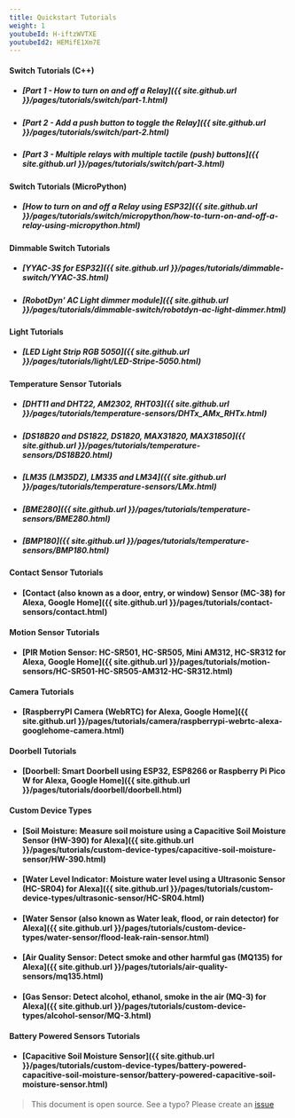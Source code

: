 ```yaml
---
title: Quickstart Tutorials
weight: 1
youtubeId: H-iftzWVTXE
youtubeId2: HEMifE1Xm7E
---
```

 

#### Switch Tutorials (C++)

- ##### [Part 1 - How to turn on and off a Relay]({{ site.github.url }}/pages/tutorials/switch/part-1.html)

- ##### [Part 2 - Add a push button to toggle the Relay]({{ site.github.url }}/pages/tutorials/switch/part-2.html)

- ##### [Part 3 - Multiple relays with multiple tactile (push) buttons]({{ site.github.url }}/pages/tutorials/switch/part-3.html)
 
#### Switch Tutorials (MicroPython)

- ##### [How to turn on and off a Relay using ESP32]({{ site.github.url }}/pages/tutorials/switch/micropython/how-to-turn-on-and-off-a-relay-using-micropython.html)


#### Dimmable Switch Tutorials

- ##### [YYAC-3S for ESP32]({{ site.github.url }}/pages/tutorials/dimmable-switch/YYAC-3S.html)

- ##### [RobotDyn' AC Light dimmer module]({{ site.github.url }}/pages/tutorials/dimmable-switch/robotdyn-ac-light-dimmer.html)

#### Light Tutorials

- ##### [LED Light Strip RGB 5050]({{ site.github.url }}/pages/tutorials/light/LED-Stripe-5050.html)

#### Temperature Sensor Tutorials

- ##### [DHT11 and DHT22, AM2302, RHT03]({{ site.github.url }}/pages/tutorials/temperature-sensors/DHTx_AMx_RHTx.html)

- ##### [DS18B20 and DS1822, DS1820, MAX31820, MAX31850]({{ site.github.url }}/pages/tutorials/temperature-sensors/DS18B20.html)

- ##### [LM35 (LM35DZ), LM335 and LM34]({{ site.github.url }}/pages/tutorials/temperature-sensors/LMx.html)

- ##### [BME280]({{ site.github.url }}/pages/tutorials/temperature-sensors/BME280.html)

- ##### [BMP180]({{ site.github.url }}/pages/tutorials/temperature-sensors/BMP180.html)


#### Contact Sensor Tutorials
- #### [Contact (also known as a door, entry, or window) Sensor (MC-38) for Alexa, Google Home]({{ site.github.url }}/pages/tutorials/contact-sensors/contact.html) 

#### Motion Sensor Tutorials
- #### [PIR Motion Sensor: HC-SR501, HC-SR505, Mini AM312, HC-SR312 for Alexa, Google Home]({{ site.github.url }}/pages/tutorials/motion-sensors/HC-SR501-HC-SR505-AM312-HC-SR312.html)

#### Camera Tutorials
- #### [RaspberryPI Camera (WebRTC) for Alexa, Google Home]({{ site.github.url }}/pages/tutorials/camera/raspberrypi-webrtc-alexa-googlehome-camera.html)  

#### Doorbell Tutorials
- #### [Doorbell: Smart Doorbell using  ESP32, ESP8266 or Raspberry Pi Pico W for Alexa, Google Home]({{ site.github.url }}/pages/tutorials/doorbell/doorbell.html)  

#### Custom Device Types
- #### [Soil Moisture: Measure soil moisture using a Capacitive Soil Moisture Sensor (HW-390) for Alexa]({{ site.github.url }}/pages/tutorials/custom-device-types/capacitive-soil-moisture-sensor/HW-390.html)  
- #### [Water Level Indicator: Moisture water level using a Ultrasonic Sensor (HC-SR04) for Alexa]({{ site.github.url }}/pages/tutorials/custom-device-types/ultrasonic-sensor/HC-SR04.html)  
- #### [Water Sensor (also known as Water leak, flood, or rain detector) for Alexa]({{ site.github.url }}/pages/tutorials/custom-device-types/water-sensor/flood-leak-rain-sensor.html)  
- #### [Air Quality Sensor: Detect smoke and other harmful gas (MQ135) for Alexa]({{ site.github.url }}/pages/tutorials/air-quality-sensors/mq135.html)
- #### [Gas Sensor: Detect alcohol, ethanol, smoke in the air (MQ-3) for Alexa]({{ site.github.url }}/pages/tutorials/custom-device-types/alcohol-sensor/MQ-3.html)

#### Battery Powered Sensors Tutorials
- #### [Capacitive Soil Moisture Sensor]({{ site.github.url }}/pages/tutorials/custom-device-types/battery-powered-capacitive-soil-moisture-sensor/battery-powered-capacitive-soil-moisture-sensor.html)  



> This document is open source. See a typo? Please create an [issue](https://github.com/sinricpro/help-docs)

